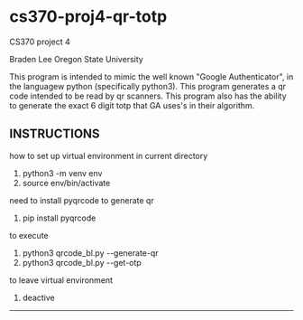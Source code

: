 # cs370-proj4-qr-totp
CS370 project 4

Braden Lee
Oregon State University

This program is intended to mimic the well known "Google Authenticator", in the languagew python (specifically python3). This program generates a qr code intended to be read by qr scanners. This program also has the ability to generate the exact 6 digit totp that GA uses's in their algorithm. 

INSTRUCTIONS
---------------
how to set up virtual environment in current directory

1. python3 -m venv env
2. source env/bin/activate

need to install pyqrcode to generate qr

1. pip install pyqrcode

to execute

1. python3 qrcode_bl.py --generate-qr
2. python3 qrcode_bl.py --get-otp

to leave virtual environment

1. deactive
---------------
